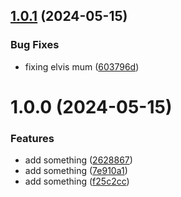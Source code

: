 ## [1.0.1](https://github.com/D1vine-devs/semantic/compare/v1.0.0...v1.0.1) (2024-05-15)


### Bug Fixes

* fixing elvis mum ([603796d](https://github.com/D1vine-devs/semantic/commit/603796db54c180912483ed20cc8d001d8b2d0b59))

# 1.0.0 (2024-05-15)


### Features

* add something ([2628867](https://github.com/D1vine-devs/semantic/commit/26288674b0b94a8678e7a57a75d0ad2e55cedf84))
* add something ([7e910a1](https://github.com/D1vine-devs/semantic/commit/7e910a1aa059adaa9e6ab57923281803cd81ed1b))
* add something ([f25c2cc](https://github.com/D1vine-devs/semantic/commit/f25c2ccab4f9bb6cebced3382b91716ed52dc0b3))
